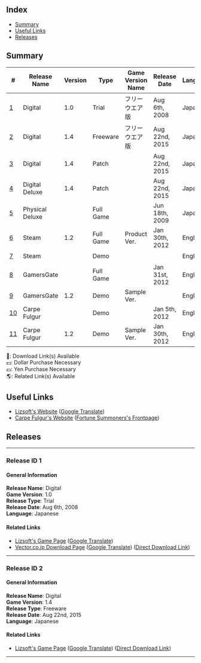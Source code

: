 ## Index

- [Summary](#summary)
- [Useful Links](#useful-links)
- [Releases](#releases)

## Summary

| #                    | Release Name    | Version | Type      | Game Version Name | Release Date   | Language | Details                                 |
| -------------------- | --------------- | ------- | --------- | ----------------- | -------------- | -------- | --------------------------------------- |
| [1](#release-id-1)   | Digital         | 1.0     | Trial     | フリーウエア版      | Aug 6th, 2008  | Japanese | :floppy_disk: :earth_americas:          |
| [2](#release-id-2)   | Digital         | 1.4     | Freeware  | フリーウエア版      | Aug 22nd, 2015 | Japanese | :floppy_disk: :earth_americas:          |
| [3](#release-id-3)   | Digital         | 1.4     | Patch     |                   | Aug 22nd, 2015 | Japanese | :floppy_disk: :yen: :earth_americas:    |
| [4](#release-id-4)   | Digital Deluxe  | 1.4     | Patch     |                   | Aug 22nd, 2015 | Japanese | :floppy_disk: :yen: :earth_americas:    |
| [5](#release-id-5)   | Physical Deluxe |         | Full Game |                   | Jun 18th, 2009 | Japanese | :yen: :earth_americas:                  |
| [6](#release-id-6)   | Steam           | 1.2     | Full Game | Product Ver.      | Jan 30th, 2012 | English  | :floppy_disk: :dollar: :earth_americas: |
| [7](#release-id-7)   | Steam           |         | Demo      |                   |                | English  | :floppy_disk: :earth_americas:          |
| [8](#release-id-8)   | GamersGate      |         | Full Game |                   | Jan 31st, 2012 | English  | :floppy_disk: :dollar: :earth_americas: |
| [9](#release-id-9)   | GamersGate      | 1.2     | Demo      | Sample Ver.       |                | English  | :floppy_disk: :earth_americas:          |
| [10](#release-id-10) | Carpe Fulgur    |         | Demo      |                   | Jan 5th, 2012  | English  |                                         |
| [11](#release-id-11) | Carpe Fulgur    | 1.2     | Demo      | Sample Ver.       | Jan 30th, 2012 | English  | :floppy_disk: :earth_americas:          |

:floppy_disk:: Download Link(s) Available  
:dollar:: Dollar Purchase Necessary  
:yen:: Yen Purchase Necessary  
:earth_americas:: Related Link(s) Available

## Useful Links
- [Lizsoft's Website](http://www.lizsoft.jp/) ([Google Translate](https://translate.google.com/translate?sl=ja&tl=en&u=http://www.lizsoft.jp/))
- [Carpe Fulgur's Website](http://www.carpefulgur.com/) ([Fortune Summoners's Frontpage](http://www.carpefulgur.com/fs/))

## Releases

---

### Release ID 1
#### General Information
__Release Name__: Digital    
__Game Version__: 1.0  
__Release Type__: Trial  
__Release Date__: Aug 6th, 2008  
__Language__: Japanese

#### Related Links
- [Lizsoft's Game Page](http://www.lizsoft.jp/fs/game.shtm) ([Google Translate](https://translate.google.com/translate?&sl=ja&tl=en&u=http://www.lizsoft.jp/fs/game.shtm))
- [Vector.co.jp Download Page](https://www.vector.co.jp/soft/dl/winnt/game/se462149.html) ([Google Translate](https://translate.google.com/translate?sl=ja&tl=en&u=https://www.vector.co.jp/soft/dl/winnt/game/se462149.html)) ([Direct Download Link](https://ftp.vector.co.jp/46/21/3469/AMI02514T.zip))

---

### Release ID 2
#### General Information
__Release Name__: Digital    
__Game Version__: 1.4  
__Release Type__: Freeware  
__Release Date__: Aug 22nd, 2015  
__Language__: Japanese

#### Related Links
- [Lizsoft's Game Page](http://lizsoft.jp/fs/download.shtm) ([Google Translate](https://translate.google.com/translate?sl=ja&tl=en&u=http://lizsoft.jp/fs/download.shtm)) ([Direct Download Link](http://lizsoft.jp/cgi/dlcount/dlcount.cgi?id=FS_FREE))

---
